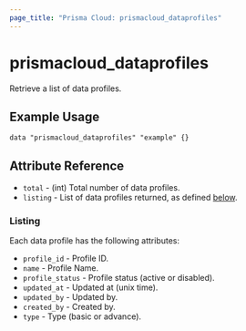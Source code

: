```yaml
---
page_title: "Prisma Cloud: prismacloud_dataprofiles"
---
```


# prismacloud_dataprofiles

Retrieve a list of data profiles.

## Example Usage

```hcl
data "prismacloud_dataprofiles" "example" {}
```

## Attribute Reference

* `total` - (int) Total number of data profiles.
* `listing` - List of data profiles returned, as defined [below](#listing).

### Listing

Each data profile has the following attributes:

* `profile_id` - Profile ID.
* `name` - Profile Name.
* `profile_status` - Profile status (active or disabled).
* `updated_at` - Updated at (unix time).
* `updated_by` - Updated by.
* `created_by` - Created by.
* `type` - Type (basic or advance).

